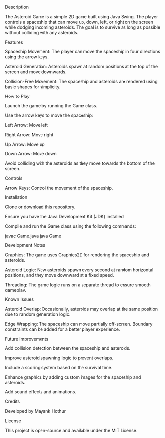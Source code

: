 Description

The Asteroid Game is a simple 2D game built using Java Swing. The player controls a spaceship that can move up, down, left, or right on the screen while dodging incoming asteroids. The goal is to survive as long as possible without colliding with any asteroids.

Features

Spaceship Movement: The player can move the spaceship in four directions using the arrow keys.

Asteroid Generation: Asteroids spawn at random positions at the top of the screen and move downwards.

Collision-Free Movement: The spaceship and asteroids are rendered using basic shapes for simplicity.


How to Play

Launch the game by running the Game class.

Use the arrow keys to move the spaceship:

Left Arrow: Move left

Right Arrow: Move right

Up Arrow: Move up

Down Arrow: Move down

Avoid colliding with the asteroids as they move towards the bottom of the screen.


Controls

Arrow Keys: Control the movement of the spaceship.


Installation

Clone or download this repository.

Ensure you have the Java Development Kit (JDK) installed.

Compile and run the Game class using the following commands:

javac Game.java
java Game


Development Notes

Graphics: The game uses Graphics2D for rendering the spaceship and asteroids.

Asteroid Logic: New asteroids spawn every second at random horizontal positions, and they move downward at a fixed speed.

Threading: The game logic runs on a separate thread to ensure smooth gameplay.


Known Issues

Asteroid Overlap: Occasionally, asteroids may overlap at the same position due to random generation logic.

Edge Wrapping: The spaceship can move partially off-screen. Boundary constraints can be added for a better player experience.


Future Improvements

Add collision detection between the spaceship and asteroids.

Improve asteroid spawning logic to prevent overlaps.

Include a scoring system based on the survival time.

Enhance graphics by adding custom images for the spaceship and asteroids.

Add sound effects and animations.


Credits

Developed by Mayank Hothur


License

This project is open-source and available under the MIT License.
